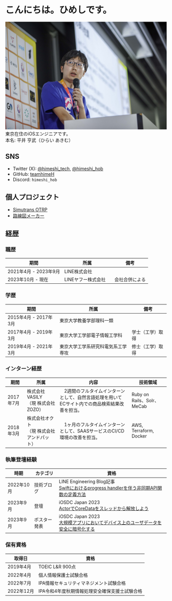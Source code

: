 # こんにちは。ひめしです。
![顔写真](iOSDC2023_picture.jpg "顔写真")
東京在住のiOSエンジニアです。  
本名: 平井 亨武（ひらい あきむ）

## SNS
- Twitter (X): [@himeshi_tech](https://twitter.com/himeshi_tech), [@himeshi_hob](https://twitter.com/himeshi_hob)
- GitHub: [teamhimeH](https://github.com/teamhimeh)
- Discord: `himeshi_hob`

## 個人プロジェクト
- [Simutrans OTRP](https://github.com/teamhimeh/simutrans/wiki/OTRP-Home)
- [路線図メーカー](https://wikiwiki.jp/routemapmake/)

## 経歴
### 職歴
期間 | 所属 | 備考
---- | ---- | ----
2021年4月 - 2023年9月 | LINE株式会社　|
2023年10月 - 現在 | LINEヤフー株式会社　| 会社合併による

### 学歴
期間 | 所属 | 備考
---- | ---- | ----
2015年4月 - 2017年3月 | 東京大学教養学部理科一類 |
2017年4月 - 2019年3月 | 東京大学工学部電子情報工学科 | 学士（工学）取得
2019年4月 - 2021年3月 | 東京大学工学系研究科電気系工学専攻 | 修士（工学）取得

### インターン経歴
期間 | 所属 | 内容 | 技術領域
---- | ---- | ---- | ----
2017年7月 | 株式会社VASILY<br/>（現 株式会社ZOZO） |　2週間のフルタイムインターンとして、自然言語処理を用いてECサイト内での商品検索結果改善を担当。 | Ruby on Rails、Solr、MeCab
2018年3月 | 株式会社オクト<br/>（現 株式会社アンドパット） |　1ヶ月のフルタイムインターンとして、SAASサービスのCI/CD環境の改善を担当。 | AWS, Terraform, Docker

### 執筆登壇経験
時期 | カテゴリ | 資格 
---- | ---- | ----
2022年10月 | 技術ブログ | LINE Engineering Blog記事<br/>[Swiftにおけるprogress handlerを伴う非同期API関数の定義方法](https://engineering.linecorp.com/ja/blog/swift-asynchronous-function-api-with-a-progress-handler)
2023年9月 | 登壇 | iOSDC Japan 2023<br/>[ActorでCoreDataをスレッドから解放しよう](https://fortee.jp/iosdc-japan-2023/proposal/240c16ac-498a-4d17-a43a-f34f0fdbe041)
2023年9月 | ポスター発表 | iOSDC Japan 2023<br/>[大規模アプリにおいてデバイス上のユーザデータを安全に暗号化する](https://fortee.jp/iosdc-japan-2023/proposal/2efea065-73fe-4c1c-a4ca-2bcaad26ab3e)

### 保有資格
取得日 | 資格 
---- | ----
2019年4月 | TOEIC L&R 900点
2022年4月 | 個人情報保護士試験合格
2022年7月 | IPA情報セキュリティマネジメント試験合格
2022年12月 | IPA令和4年度秋期情報処理安全確保支援士試験合格